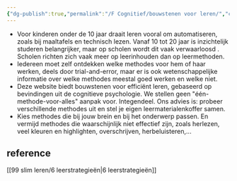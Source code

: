 ```yaml
---
{"dg-publish":true,"permalink":"/F Cognitief/bouwstenen voor leren/","created":"2025-06-03T21:54:09.438+02:00","updated":"2025-04-15T15:38:32.489+02:00"}
---
```


 
 


- Voor kinderen onder de 10 jaar draait leren vooral om automatiseren, zoals bij maaltafels en technisch lezen. Vanaf 10 tot 20 jaar is inzichtelijk studeren belangrijker, maar op scholen wordt  dit vaak verwaarloosd . Scholen richten zich vaak meer op leerinhouden dan op leermethoden. 
- Iedereen moet zelf ontdekken welke methodes voor hem of haar werken, deels door trial-and-error, maar er is ook wetenschappelijke informatie over welke methodes meestal goed werken en welke niet.
- Deze website biedt bouwstenen voor efficiënt leren, gebaseerd op bevindingen uit de cognitieve psychologie. We stellen geen "één-methode-voor-alles" aanpak voor. Integendeel. Ons advies is:  probeer verschillende methodes uit en stel je eigen leermaterialenkoffer samen.
- Kies methodes die bij jouw brein en bij het onderwerp passen. En vermijd methodes die waarschijnlijk niet effectief zijn, zoals herlezen, veel kleuren en highlighten, overschrijven, herbeluisteren,...

## reference
[[99 slim leren/6 leerstrategieën\|6 leerstrategieën]]